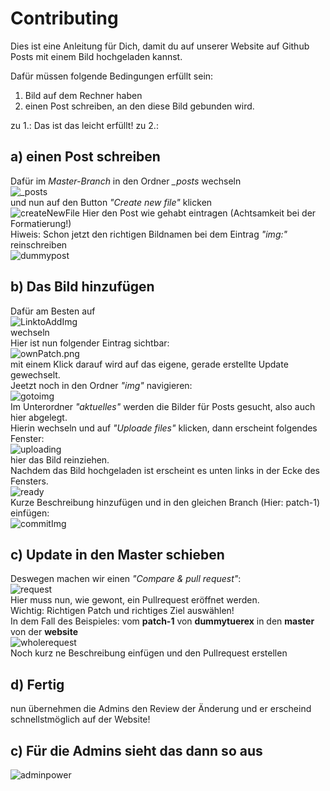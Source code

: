 # Contributing
Dies ist eine Anleitung für Dich, damit du auf unserer Website auf Github Posts mit einem Bild hochgeladen kannst.

Dafür müssen folgende Bedingungen erfüllt sein:
1. Bild auf dem Rechner haben
2. einen Post schreiben, an den diese Bild gebunden wird.

zu 1.: Das ist das leicht erfüllt!
zu 2.:   
## a) einen Post schreiben  
Dafür im *Master-Branch* in den Ordner *_posts* wechseln  
![_posts](/img/contributing/_posts.png)    
und nun auf den Button *"Create new file"* klicken  
![createNewFile](/img/contributing/createNewFile.png) 
Hier den Post wie gehabt eintragen (Achtsamkeit bei der Formatierung!)  
Hiweis: Schon jetzt den richtigen Bildnamen bei dem Eintrag *"img:"* reinschreiben  
![dummypost](/img/contributing/dummypost.png)  

## b) Das Bild hinzufügen
Dafür am Besten auf  
![LinktoAddImg](/img/contributing/LinktoAddImg.png)     
wechseln  
Hier ist nun folgender Eintrag sichtbar:   
![ownPatch.png](/img/contributing/ownPatch.png)  
mit einem Klick darauf wird auf das eigene, gerade erstellte Update gewechselt.  
Jeetzt noch in den Ordner *"img"* navigieren:  
![gotoimg](/img/contributing/gotoimg.png)      
Im Unterordner *"aktuelles"* werden die Bilder für Posts gesucht, also auch hier abgelegt.  
Hierin wechseln und auf *"Uploade files"* klicken, dann erscheint folgendes Fenster:  
![uploading](/img/contributing/uploading.png)      
hier das Bild reinziehen.  
Nachdem das Bild hochgeladen ist erscheint es unten links in der Ecke des Fensters.  
![ready](/img/contributing/ready.png)    
Kurze Beschreibung hinzufügen und in den gleichen Branch (Hier: patch-1) einfügen:  
![commitImg](/img/contributing/commitImg.png)  

## c) Update in den Master schieben
Deswegen machen wir einen *"Compare & pull request"*:  
![request](/img/contributing/request.png)    
Hier muss nun, wie gewont, ein Pullrequest eröffnet werden.  
Wichtig: Richtigen Patch und richtiges Ziel auswählen!  
In dem Fall des Beispieles: vom **patch-1** von **dummytuerex** in den **master** von der **website**  
![wholerequest](/img/contributing/wholerequest.png)    
Noch kurz ne Beschreibung einfügen und den Pullrequest erstellen 
## d) Fertig
nun übernehmen die Admins den Review der Änderung und er erscheind schnellstmöglich auf der Website!
## c) Für die Admins sieht das dann so aus
![adminpower](/img/contributing/adminpower.png)    
